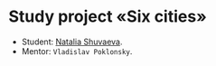 # Study project «Six cities»

- Student: [Natalia Shuvaeva](https://up.htmlacademy.ru/nodejs-api/7/user/1006565).
- Mentor: `Vladislav Poklonsky`.
